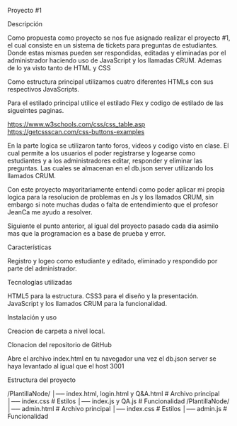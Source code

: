 Proyecto #1

Descripción

Como propuesta como proyecto se nos fue asignado realizar el proyecto #1, el cual consiste en un sistema de tickets para preguntas de estudiantes. Donde estas mismas pueden ser respondidas, editadas y eliminadas por el administrador haciendo uso de JavaScript y los llamadas CRUM. Ademas de lo ya visto tanto de HTML y CSS

Como estructura principal utilizamos cuatro diferentes HTMLs con sus respectivos JavaScripts.

Para el estilado principal utilice el estilado Flex y codigo de estilado de las sigueintes paginas.

https://www.w3schools.com/css/css_table.asp
https://getcssscan.com/css-buttons-examples

En la parte logica se utilizaron tanto foros, videos y codigo visto en clase. El cual permite a los usuarios el poder registrarse y logearse como estudiantes y a los administradores editar, responder y eliminar las preguntas. Las cuales se almacenan en el db.json server utilizando los llamados CRUM.

Con este proyecto mayoritariamente entendi como poder aplicar mi propia logica para la resolucion de problemas en Js y los llamados CRUM, sin embargo si note muchas dudas o falta de entendimiento que el profesor JeanCa me ayudo a resolver.

Siguiente el punto anterior, al igual del proyecto pasado cada dia asimilo mas que la programacion es a base de prueba y error.

Características

Registro y logeo como estudiante y editado, eliminado y respondido por parte del administrador.

Tecnologías utilizadas

HTML5 para la estructura. CSS3 para el diseño y la presentación. JavaScript y los llamados CRUM para la funcionalidad.

Instalación y uso

Creacion de carpeta a nivel local.

Clonacion del repositorio de GitHub

Abre el archivo index.html en tu navegador una vez el db.json server se haya levantado al igual que el host 3001

Estructura del proyecto

/PlantillaNode/ │── index.html, login.html y Q&A.html # Archivo principal │── index.css # Estilos │── index.js y QA.js # Funcionalidad
/PlantillaNode/ │── admin.html # Archivo principal │── index.css # Estilos │── admin.js # Funcionalidad

